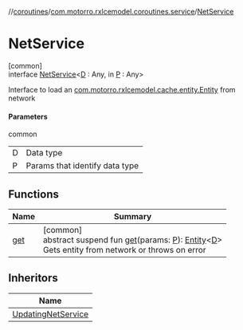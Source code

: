 //[coroutines](../../../index.md)/[com.motorro.rxlcemodel.coroutines.service](../index.md)/[NetService](index.md)

# NetService

[common]\
interface [NetService](index.md)&lt;[D](index.md) : Any, in [P](index.md) : Any&gt;

Interface to load an [com.motorro.rxlcemodel.cache.entity.Entity](../../../../cache/cache/com.motorro.rxlcemodel.cache.entity/-entity/index.md) from network

#### Parameters

common

| | |
|---|---|
| D | Data type |
| P | Params that identify data type |

## Functions

| Name | Summary |
|---|---|
| [get](get.md) | [common]<br>abstract suspend fun [get](get.md)(params: [P](index.md)): [Entity](../../../../cache/cache/com.motorro.rxlcemodel.cache.entity/-entity/index.md)&lt;[D](index.md)&gt;<br>Gets entity from network or throws on error |

## Inheritors

| Name |
|---|
| [UpdatingNetService](../-updating-net-service/index.md) |
